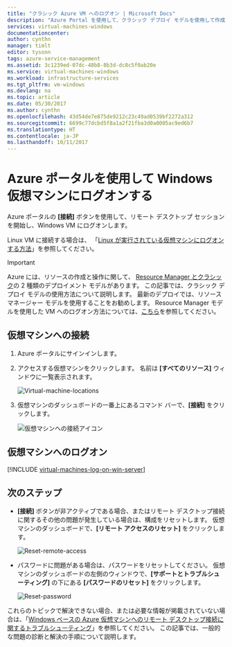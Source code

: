 ```yaml
---
title: "クラシック Azure VM へのログオン | Microsoft Docs"
description: "Azure Portal を使用して、クラシック デプロイ モデルを使用して作成された Windows 仮想マシンにログオンします。"
services: virtual-machines-windows
documentationcenter: 
author: cynthn
manager: timlt
editor: tysonn
tags: azure-service-management
ms.assetid: 3c1239ed-07dc-48b8-8b3d-dc8c5f0ab20e
ms.service: virtual-machines-windows
ms.workload: infrastructure-services
ms.tgt_pltfrm: vm-windows
ms.devlang: na
ms.topic: article
ms.date: 05/30/2017
ms.author: cynthn
ms.openlocfilehash: 43d54de7e875de9212c23c49ad0539bf2272a312
ms.sourcegitcommit: 6699c77dcbd5f8a1a2f21fba3d0a0005ac9ed6b7
ms.translationtype: HT
ms.contentlocale: ja-JP
ms.lasthandoff: 10/11/2017
---
```

# <a name="log-on-to-a-windows-virtual-machine-using-the-azure-portal"></a>Azure ポータルを使用して Windows 仮想マシンにログオンする
Azure ポータルの **[接続]** ボタンを使用して、リモート デスクトップ セッションを開始し、Windows VM にログオンします。

Linux VM に接続する場合は、 「[Linux が実行されている仮想マシンにログオンする方法](../../linux/mac-create-ssh-keys.md)」を参照してください。

<!--
Deleting, but not 100% sure
Learn how to [perform these steps using new Azure portal](../connect-logon.md?toc=%2fazure%2fvirtual-machines%2fwindows%2ftoc.json).
-->

> [!IMPORTANT]
> Azure には、リソースの作成と操作に関して、 [Resource Manager とクラシック](../../../resource-manager-deployment-model.md)の 2 種類のデプロイメント モデルがあります。 この記事では、クラシック デプロイ モデルの使用方法について説明します。 最新のデプロイでは、リソース マネージャー モデルを使用することをお勧めします。 Resource Manager モデルを使用した VM へのログオン方法については、[こちら](../connect-logon.md?toc=%2fazure%2fvirtual-machines%2fwindows%2ftoc.json)を参照してください。

## <a name="connect-to-the-virtual-machine"></a>仮想マシンへの接続
1. Azure ポータルにサインインします。
2. アクセスする仮想マシンをクリックします。 名前は **[すべてのリソース]** ウィンドウに一覧表示されます。

    ![Virtual-machine-locations](./media/connect-logon/azureportaldashboard.png)

3. 仮想マシンのダッシュボードの一番上にあるコマンド バーで、**[接続]** をクリックします。

    ![仮想マシンへの接続アイコン](./media/connect-logon/virtualmachine_dashboard_connect.png)

<!-- Don't know if this still applies
     I think we can zap this.
> [!TIP]
> If the **Connect** button isn't available, see the troubleshooting tips at the end of this article.
>
>
-->

## <a name="log-on-to-the-virtual-machine"></a>仮想マシンへのログオン
[!INCLUDE [virtual-machines-log-on-win-server](../../../../includes/virtual-machines-log-on-win-server.md)]

## <a name="next-steps"></a>次のステップ
* **[接続]** ボタンが非アクティブである場合、またはリモート デスクトップ接続に関するその他の問題が発生している場合は、構成をリセットします。 仮想マシンのダッシュボードで、**[リモート アクセスのリセット]** をクリックします。

    ![Reset-remote-access](./media/connect-logon/virtualmachine_dashboard_reset_remote_access.png)

* パスワードに問題がある場合は、パスワードをリセットしてください。 仮想マシンのダッシュボードの左側のウィンドウで、**[サポートとトラブルシューティング]** の下にある **[パスワードのリセット]** をクリックします。

    ![Reset-password](./media/connect-logon/virtualmachine_dashboard_reset_password.png)

これらのトピックで解決できない場合、または必要な情報が掲載されていない場合は、「[Windows ベースの Azure 仮想マシンへのリモート デスクトップ接続に関するトラブルシューティング](../troubleshoot-rdp-connection.md?toc=%2fazure%2fvirtual-machines%2fwindows%2ftoc.json)」を参照してください。 この記事では、一般的な問題の診断と解決の手順について説明します。
